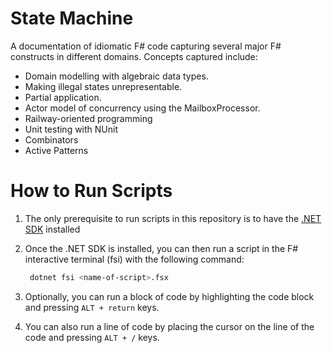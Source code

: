 # State Machine  

A documentation of idiomatic F# code capturing several major F# constructs in
different domains. Concepts captured include:

- Domain modelling with algebraic data types.
- Making illegal states unrepresentable.
- Partial application.
- Actor model of concurrency using the MailboxProcessor.
- Railway-oriented programming
- Unit testing with NUnit
- Combinators
- Active Patterns


# How to Run Scripts

1. The only prerequisite to run scripts in this repository is to have the [.NET SDK](https://dotnet.microsoft.com/en-us/download) installed

2. Once the .NET SDK is installed, you can then run a script in the F# interactive terminal (fsi) with the following command:
   ```bash
    dotnet fsi <name-of-script>.fsx
   ```
3. Optionally, you can run a block of code by highlighting the code block and pressing ```ALT + return``` keys.

4. You can also run a line of code by placing the cursor on the line of the code and pressing ```ALT + /``` keys.


